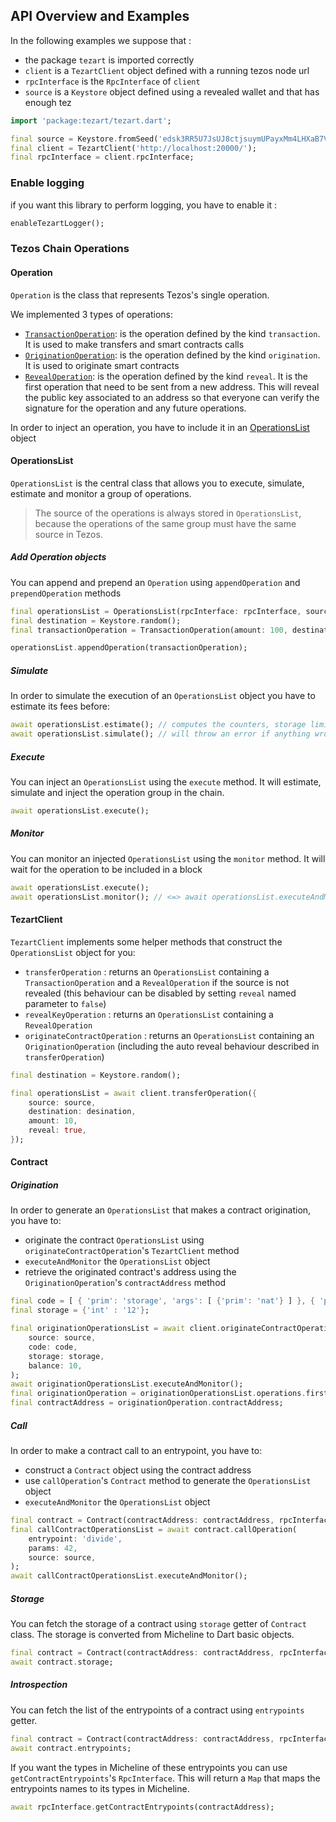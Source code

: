 ## API Overview and Examples

In the following examples we suppose that :

- the package `tezart` is imported correctly
- `client` is a `TezartClient` object defined with a running tezos node url
- `rpcInterface` is the `RpcInterface` of `client`
- `source` is a `Keystore` object defined using a revealed wallet and that has enough tez

```dart
import 'package:tezart/tezart.dart';

final source = Keystore.fromSeed('edsk3RR5U7JsUJ8ctjsuymUPayxMm4LHXaB7VJSfeyMb8fAvbJUnsa');
final client = TezartClient('http://localhost:20000/');
final rpcInterface = client.rpcInterface;
```

### Enable logging

if you want this library to perform logging, you have to enable it :

```dart
enableTezartLogger();
```

### Tezos Chain Operations

#### Operation

`Operation` is the class that represents Tezos's single operation.

We implemented 3 types of operations:

- [`TransactionOperation`](https://pub.dev/documentation/tezart/latest/tezart/TransactionOperation-class.html): is the operation defined by the kind `transaction`. It is used to make transfers and smart contracts calls
- [`OriginationOperation`](https://pub.dev/documentation/tezart/latest/tezart/OriginationOperation-class.html): is the operation defined by the kind `origination`. It is used to originate smart contracts
- [`RevealOperation`](https://pub.dev/documentation/tezart/latest/tezart/RevealOperation-class.html): is the operation defined by the kind `reveal`. It is the first operation that need to be sent from a new address. This will reveal the public key associated to an address so that everyone can verify the signature for the operation and any future operations.

In order to inject an operation, you have to include it in an [OperationsList](#operationslist) object

#### OperationsList

`OperationsList` is the central class that allows you to execute, simulate, estimate and monitor a group of operations.

> The source of the operations is always stored in `OperationsList`, because the operations of the same group must have the same source in Tezos.

##### Add Operation objects

You can append and prepend an `Operation` using `appendOperation` and `prependOperation` methods

```dart
final operationsList = OperationsList(rpcInterface: rpcInterface, source: source);
final destination = Keystore.random();
final transactionOperation = TransactionOperation(amount: 100, destination: destination.address);

operationsList.appendOperation(transactionOperation);
```

##### Simulate

In order to simulate the execution of an `OperationsList` object you have to estimate its fees before:

```dart
await operationsList.estimate(); // computes the counters, storage limits, gas limits and fees
await operationsList.simulate(); // will throw an error if anything wrong happens
```

##### Execute

You can inject an `OperationsList` using the `execute` method. It will estimate, simulate and inject the operation group in the chain.

```dart
await operationsList.execute();
```

##### Monitor

You can monitor an injected `OperationsList` using the `monitor` method. It will wait for the operation to be included in a block

```dart
await operationsList.execute();
await operationsList.monitor(); // <=> await operationsList.executeAndMonitor()
```

#### TezartClient

`TezartClient` implements some helper methods that construct the `OperationsList` object for you:

- `transferOperation` : returns an `OperationsList` containing a `TransactionOperation` and a `RevealOperation` if the source is not revealed (this behaviour can be disabled by setting `reveal` named parameter to `false`)
- `revealKeyOperation` : returns an `OperationsList` containing a `RevealOperation`
- `originateContractOperation` : returns an `OperationsList` containing an `OriginationOperation` (including the auto reveal behaviour described in `transferOperation`)

```dart
final destination = Keystore.random();

final operationsList = await client.transferOperation({
    source: source,
    destination: desination,
    amount: 10,
    reveal: true,
});
```

#### Contract

##### Origination

In order to generate an `OperationsList` that makes a contract origination, you have to:

- originate the contract `OperationsList` using `originateContractOperation`'s `TezartClient` method
- `executeAndMonitor` the `OperationsList` object
- retrieve the originated contract's address using the `OriginationOperation`'s `contractAddress` method

```dart
final code = [ { 'prim': 'storage', 'args': [ {'prim': 'nat'} ] }, { 'prim': 'parameter', 'args': [ { 'prim': 'or', 'args': [ { 'prim': 'nat', 'annots': ['%divide'] }, { 'prim': 'or', 'args': [ { 'prim': 'unit', 'annots': ['%double'] }, { 'prim': 'nat', 'annots': ['%replace'] } ] } ] } ] }, { 'prim': 'code', 'args': [ [ {'prim': 'UNPAIR'}, { 'prim': 'IF_LEFT', 'args': [ [ {'prim': 'DUP'}, { 'prim': 'PUSH', 'args': [ {'prim': 'nat'}, {'int': '5'} ] }, {'prim': 'COMPARE'}, {'prim': 'LT'}, { 'prim': 'IF', 'args': [ [], [ { 'prim': 'PUSH', 'args': [ {'prim': 'string'}, {'string': 'WrongCondition: params.divisor > 5'} ] }, {'prim': 'FAILWITH'} ] ] }, {'prim': 'SWAP'}, {'prim': 'EDIV'}, { 'prim': 'IF_NONE', 'args': [ [ { 'prim': 'PUSH', 'args': [ {'prim': 'int'}, {'int': '20'} ] }, {'prim': 'FAILWITH'} ], [ {'prim': 'CAR'} ] ] } ], [ { 'prim': 'IF_LEFT', 'args': [ [ {'prim': 'DROP'}, { 'prim': 'PUSH', 'args': [ {'prim': 'nat'}, {'int': '2'} ] }, {'prim': 'MUL'} ], [ {'prim': 'SWAP'}, {'prim': 'DROP'} ] ] } ] ] }, { 'prim': 'NIL', 'args': [ {'prim': 'operation'} ] }, {'prim': 'PAIR'} ] ] } ];
final storage = {'int' : '12'};

final originationOperationsList = await client.originateContractOperation(
    source: source,
    code: code,
    storage: storage,
    balance: 10,
);
await originationOperationsList.executeAndMonitor();
final originationOperation = originationOperationsList.operations.firstWhere((operation) => operation is OriginationOperation);
final contractAddress = originationOperation.contractAddress;
```

##### Call

In order to make a contract call to an entrypoint, you have to:

- construct a `Contract` object using the contract address
- use `callOperation`'s `Contract` method to generate the `OperationsList` object
- `executeAndMonitor` the `OperationsList` object

```dart
final contract = Contract(contractAddress: contractAddress, rpcInterface: rpcInterface);
final callContractOperationsList = await contract.callOperation(
    entrypoint: 'divide',
    params: 42,
    source: source,
);
await callContractOperationsList.executeAndMonitor();
```

##### Storage

You can fetch the storage of a contract using `storage` getter of `Contract` class. The storage is converted from Micheline to Dart basic objects.

```dart
final contract = Contract(contractAddress: contractAddress, rpcInterface: rpcInteface);
await contract.storage;
```

##### Introspection

You can fetch the list of the entrypoints of a contract using `entrypoints` getter.

```dart
final contract = Contract(contractAddress: contractAddress, rpcInterface: rpcInterface);
await contract.entrypoints;
```

If you want the types in Micheline of these entrypoints you can use `getContractEntrypoints`'s `RpcInterface`. This will return a `Map` that maps the entrypoints names to its types in Micheline.

```dart
await rpcInterface.getContractEntrypoints(contractAddress);
```